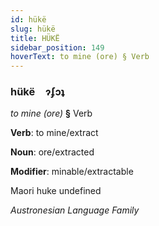 ```yaml
---
id: hükë
slug: hükë
title: HÜKË
sidebar_position: 149
hoverText: to mine (ore) § Verb
---
```


### hükë&emsp;<span kind="abugida">ɂʄɔʇ</span>

*to mine (ore)* **§** Verb

**Verb**: to mine/extract

**Noun**: ore/extracted

**Modifier**: minable/extractable

Maori huke undefined

*Austronesian Language Family*